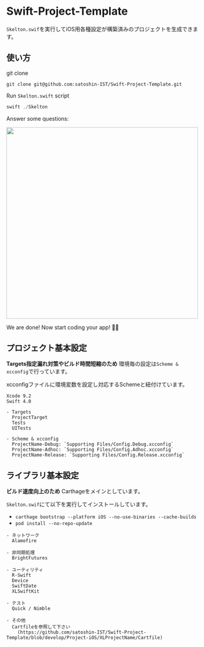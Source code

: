 # Swift-Project-Template

`Skelton.swif`を実行してiOS用各種設定が構築済みのプロジェクトを生成できます。

## 使い方

git clone

```shell
git clone git@github.com:satoshin-IST/Swift-Project-Template.git
```

Run `Skelton.swift` script

```swift
swift ./Skelton
```

Answer some questions:

<img src="readme-image.png" width="500"/>

We are done! Now start coding your app! 🍻🍻

## プロジェクト基本設定

**Targets指定漏れ対策やビルド時間短縮のため** 環境毎の設定は`Scheme & xcconfig`で行っています。

xcconfigファイルに環境変数を設定し対応するSchemeと紐付けています。

```
Xcode 9.2
Swift 4.0

- Targets
  ProjectTarget
  Tests
  UITests
  
- Scheme & xcconfig
  ProjectName-Debug: `Supporting Files/Config.Debug.xcconfig`
  ProjectName-Adhoc: `Supporting Files/Config.Adhoc.xcconfig`
  ProjectName-Release: `Supporting Files/Config.Release.xcconfig`
```

## ライブラリ基本設定

**ビルド速度向上のため** Carthageをメインとしています。

`Skelton.swif`にて以下を実行してインストールしています。

* `carthage bootstrap --platform iOS --no-use-binaries --cache-builds`
* `pod install --no-repo-update` 

```
- ネットワーク
  Alamofire
  
- 非同期処理
  BrightFutures

- ユーティリティ
  R-Swift
  Device
  SwiftDate
  XLSwiftKit

- テスト
  Quick / Nimble 

- その他 
  Cartfileを参照して下さい
    (https://github.com/satoshin-IST/Swift-Project-Template/blob/develop/Project-iOS/XLProjectName/Cartfile) 
```
